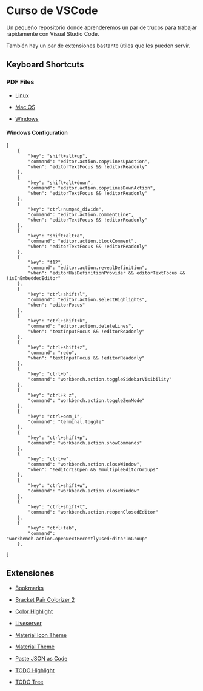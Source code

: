 # Curso de VSCode

Un pequeño repositorio donde aprenderemos un par de trucos para trabajar rápidamente con Visual Studio Code.

También hay un par de extensiones bastante útiles que les pueden servir.

## Keyboard Shortcuts

### PDF Files

* [Linux](./shortcuts/keyboard-shortcuts-linux.pdf)

* [Mac OS](./shortcuts/keyboard-shortcuts-macos.pdf)

* [Windows](./shortcuts/keyboard-shortcuts-windows.pdf)

#### Windows Configuration
```
[
    {
        "key": "shift+alt+up",
        "command": "editor.action.copyLinesUpAction",
        "when": "editorTextFocus && !editorReadonly"
    },
    {
        "key": "shift+alt+down",
        "command": "editor.action.copyLinesDownAction",
        "when": "editorTextFocus && !editorReadonly"
    },
    {
        "key": "ctrl+numpad_divide",
        "command": "editor.action.commentLine",
        "when": "editorTextFocus && !editorReadonly"
    },
    {
        "key": "shift+alt+a",
        "command": "editor.action.blockComment",
        "when": "editorTextFocus && !editorReadonly"
    },
    {
        "key": "f12",
        "command": "editor.action.revealDefinition",
        "when": "editorHasDefinitionProvider && editorTextFocus && !isInEmbeddedEditor"
    },
    {
        "key": "ctrl+shift+l",
        "command": "editor.action.selectHighlights",
        "when": "editorFocus"
    },
    {
        "key": "ctrl+shift+k",
        "command": "editor.action.deleteLines",
        "when": "textInputFocus && !editorReadonly"
    },
    {
        "key": "ctrl+shift+z",
        "command": "redo",
        "when": "textInputFocus && !editorReadonly"
    },
    {
        "key": "ctrl+b",
        "command": "workbench.action.toggleSidebarVisibility"
    },
    {
        "key": "ctrl+k z",
        "command": "workbench.action.toggleZenMode"
    },
    {
        "key": "ctrl+oem_1",
        "command": "terminal.toggle"
    },
    {
        "key": "ctrl+shift+p",
        "command": "workbench.action.showCommands"
    },
    {
        "key": "ctrl+w",
        "command": "workbench.action.closeWindow",
        "when": "!editorIsOpen && !multipleEditorGroups"
    },
    {
        "key": "ctrl+shift+w",
        "command": "workbench.action.closeWindow"
    },
    {
        "key": "ctrl+shift+t",
        "command": "workbench.action.reopenClosedEditor"
    },
    {
        "key": "ctrl+tab",
        "command": "workbench.action.openNextRecentlyUsedEditorInGroup"
    },
    
]
```

## Extensiones

* [Bookmarks](https://marketplace.visualstudio.com/items?itemName=alefragnani.Bookmarks)

* [Bracket Pair Colorizer 2](https://marketplace.visualstudio.com/items?itemName=CoenraadS.bracket-pair-colorizer-2)

* [Color Highlight](https://marketplace.visualstudio.com/items?itemName=naumovs.color-highlight)

* [Liveserver](https://marketplace.visualstudio.com/items?itemName=ritwickdey.LiveServer)

* [Material Icon Theme](https://marketplace.visualstudio.com/items?itemName=PKief.material-icon-theme)

* [Material Theme](https://marketplace.visualstudio.com/items?itemName=Equinusocio.vsc-material-theme)

* [Paste JSON as Code](https://marketplace.visualstudio.com/items?itemName=quicktype.quicktype)

* [TODO Highlight](https://marketplace.visualstudio.com/items?itemName=wayou.vscode-todo-highlight)

* [TODO Tree](https://marketplace.visualstudio.com/items?itemName=Gruntfuggly.todo-tree)